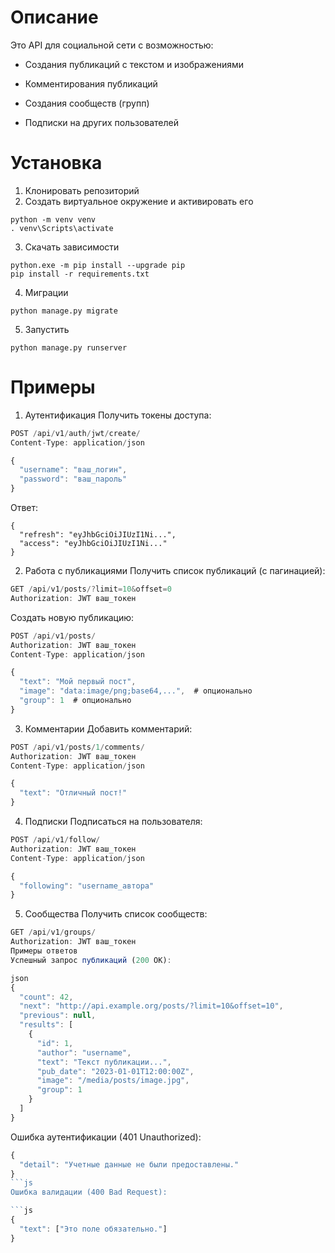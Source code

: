 
# Описание
Это API для социальной сети с возможностью:

- Создания публикаций с текстом и изображениями

- Комментирования публикаций
- Создания сообществ (групп)
- Подписки на других пользователей

# Установка
1. Клонировать репозиторий
2. Создать виртуальное окружение и активировать его
``` 
python -m venv venv
. venv\Scripts\activate
```
3. Скачать зависимости
``` 
python.exe -m pip install --upgrade pip
pip install -r requirements.txt 
```
4. Миграции
```
python manage.py migrate
```
5. Запустить
```
python manage.py runserver
```

# Примеры

1. Аутентификация
Получить токены доступа:

```js
POST /api/v1/auth/jwt/create/
Content-Type: application/json

{
  "username": "ваш_логин",
  "password": "ваш_пароль"
}
```
Ответ:

```
{
  "refresh": "eyJhbGciOiJIUzI1Ni...",
  "access": "eyJhbGciOiJIUzI1Ni..."
}
```

2. Работа с публикациями
Получить список публикаций (с пагинацией):

```js
GET /api/v1/posts/?limit=10&offset=0
Authorization: JWT ваш_токен
```

Создать новую публикацию:

```js
POST /api/v1/posts/
Authorization: JWT ваш_токен
Content-Type: application/json

{
  "text": "Мой первый пост",
  "image": "data:image/png;base64,...",  # опционально
  "group": 1  # опционально
}
```

3. Комментарии
Добавить комментарий:

```js
POST /api/v1/posts/1/comments/
Authorization: JWT ваш_токен
Content-Type: application/json

{
  "text": "Отличный пост!"
}
```
4. Подписки
Подписаться на пользователя:

```js
POST /api/v1/follow/
Authorization: JWT ваш_токен
Content-Type: application/json

{
  "following": "username_автора"
}
```
5. Сообщества
Получить список сообществ:

```js
GET /api/v1/groups/
Authorization: JWT ваш_токен
Примеры ответов
Успешный запрос публикаций (200 OK):

json
{
  "count": 42,
  "next": "http://api.example.org/posts/?limit=10&offset=10",
  "previous": null,
  "results": [
    {
      "id": 1,
      "author": "username",
      "text": "Текст публикации...",
      "pub_date": "2023-01-01T12:00:00Z",
      "image": "/media/posts/image.jpg",
      "group": 1
    }
  ]
}
```
Ошибка аутентификации (401 Unauthorized):

```js
{
  "detail": "Учетные данные не были предоставлены."
}
```js
Ошибка валидации (400 Bad Request):

```js
{
  "text": ["Это поле обязательно."]
}
```
